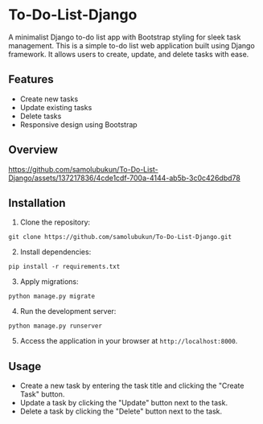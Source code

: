 # To-Do-List-Django
 A minimalist Django to-do list app with Bootstrap styling for sleek task management.
This is a simple to-do list web application built using Django framework. It allows users to create, update, and delete tasks with ease.

## Features

- Create new tasks
- Update existing tasks
- Delete tasks
- Responsive design using Bootstrap

## Overview


https://github.com/samolubukun/To-Do-List-Django/assets/137217836/4cde1cdf-700a-4144-ab5b-3c0c426dbd78


## Installation

1. Clone the repository:

```
git clone https://github.com/samolubukun/To-Do-List-Django.git
```

2. Install dependencies:

```
pip install -r requirements.txt
```

3. Apply migrations:

```
python manage.py migrate
```

4. Run the development server:

```
python manage.py runserver
```

5. Access the application in your browser at `http://localhost:8000`.

## Usage

- Create a new task by entering the task title and clicking the "Create Task" button.
- Update a task by clicking the "Update" button next to the task.
- Delete a task by clicking the "Delete" button next to the task.

